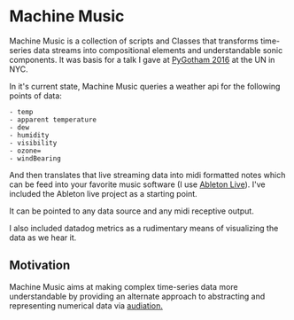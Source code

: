 # Machine Music

Machine Music is a collection of scripts and Classes that transforms time-series data streams into compositional elements
and understandable sonic components. It was basis for a talk I gave at [PyGotham 2016](https://2016.pygotham.org/talks/311/the-sound-of-data-using-p/) at the UN in NYC.

In it's current state, Machine Music queries a weather api for the following points of data:

    - temp
    - apparent temperature
    - dew
    - humidity
    - visibility
    - ozone=
    - windBearing

And then translates that live streaming data into midi formatted notes which can be feed into your favorite music
software (I use [Ableton Live](https://help.ableton.com/hc/en-us/articles/209774225-Using-virtual-MIDI-buses-in-Live)).
I've included the Ableton live project as a starting point.

It can be pointed to any data source and any midi receptive output.

I also included datadog metrics as a rudimentary means of visualizing the data as we hear it.

## Motivation 

Machine Music aims at making complex time-series data more understandable by providing an alternate approach to
abstracting and representing numerical data via [audiation.](https://en.wikipedia.org/wiki/Gordon_music_learning_theory#Audiation)



